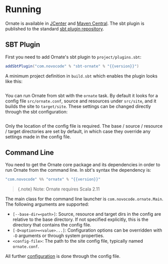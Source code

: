 # Running

Ornate is available in [JCenter](https://bintray.com/bintray/jcenter) and [Maven Central](http://search.maven.org/). The sbt plugin is published to the standard [sbt plugin repository](https://bintray.com/sbt/sbt-plugin-releases).

## SBT Plugin

First you need to add Ornate's sbt plugin to `project/plugins.sbt`:

```scala expandVars=true
addSbtPlugin("com.novocode" % "sbt-ornate" % "{{version}}")
```

A minimum project definition in `build.sbt` which enables the plugin looks like this:

```scala src=../../plugin/src/sbt-test/ornate/simple/build.sbt
```

You can run Ornate from sbt with the `ornate` task. By default it looks for a config file `src/ornate.conf`, source and resources under `src/site`, and it builds the site to `target/site`. These settings can be changed directly through the sbt configuration:

```scala src=../../plugin/src/main/scala/com/novocode/ornate/sbtplugin/OrnatePlugin.scala#--doc-plugin
```

Only the location of the config file is required. The base / source / resource / target directories are set by default, in which case they override any settings made in the config file.

## Command Line

You need to get the Ornate core package and its dependencies in order to run Ornate from the command line. In sbt's syntax the dependency is:

```scala expandVars=true
"com.novocode" %% "ornate" % "{{version}}"
```

> {.note}
> Note: Ornate requires Scala 2.11

The main class for the command line launcher is `com.novocode.ornate.Main`. The following arguments are supported:

- `[--base-dir=<path>]`: Source, resource and target dirs in the config are relative to the base directory. If not specified explicitly, this is the directory that contains the config file.
- `[-D<option>=<value>...]`: Configuration options can be overridden with `-D` arguments or through system properties.
- `<config-file>`: The path to the site config file, typically named `ornate.conf`.

All further [configuration](configuration.md) is done through the config file.
